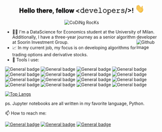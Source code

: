 <div align="center">
<h2> 𝐇𝐞𝐥𝐥𝐨 𝐭𝐡𝐞𝐫𝐞, 𝐟𝐞𝐥𝐥𝐨𝐰 <𝚍𝚎𝚟𝚎𝚕𝚘𝚙𝚎𝚛𝚜/>! <img src="https://github.com/ABSphreak/ABSphreak/blob/master/gifs/Hi.gif" width="30"></h2>
</div>

<div align="center" width="50">
<img src="https://github.com/SP-XD/SP-XD/blob/main/images/dev-working_rounded.gif?raw=true" href="https://github.com/sp-xd" alt="CoDiNg RocKs"  width="60%"/><br> 
</div>




- 👨‍🎓  I'm a DataScience for Economics student at the University of Milan. Additionally, I have a three-year journey as a senior algorithm developer at Soorin Investment Group.
<img width="15%" align="right" alt="Github Image" src="https://github.com/SP-XD/SP-XD/blob/main/images/linux_rounded.gif?raw=true" /><br>
- 📈 In my current job, my focus is on developing algorithms for trading options and derivative stocks.
- :wrench: Tools i use: 

![General badge](https://img.shields.io/badge/Python-FFD43B?style=for-the-badge&logo=python&logoColor=blue)
![General badge](https://img.shields.io/badge/C%2B%2B-00599C?style=for-the-badge&logo=c%2B%2B&logoColor=white)
![General badge](https://img.shields.io/badge/C%23-239120?style=for-the-badge&logo=c-sharp&logoColor=white)
![General badge](https://img.shields.io/badge/R-276DC3?style=for-the-badge&logo=r&logoColor=white)
![General badge](https://img.shields.io/badge/Dart-0175C2?style=for-the-badge&logo=dart&logoColor=white)
![General badge](https://img.shields.io/badge/Pandas-2C2D72?style=for-the-badge&logo=pandas&logoColor=white)
![General badge](https://img.shields.io/badge/TensorFlow-FF6F00?style=for-the-badge&logo=TensorFlow&logoColor=white)
![General badge](https://img.shields.io/badge/PostgreSQL-316192?style=for-the-badge&logo=postgresql&logoColor=white)
![General badge](https://img.shields.io/badge/scikit_learn-F7931E?style=for-the-badge&logo=scikit-learn&logoColor=white)
![General badge](https://img.shields.io/badge/-Unreal%20Engine-313131?style=for-the-badge&logo=unreal-engine&logoColor=white)
![General badge](https://img.shields.io/badge/LaTeX-47A141?style=for-the-badge&logo=LaTeX&logoColor=white)
![General badge](https://img.shields.io/badge/Prezi-3181FF?style=for-the-badge&logo=prezi&logoColor=white)
![General badge](https://img.shields.io/badge/Adobe%20Photoshop-31A8FF?style=for-the-badge&logo=Adobe%20Photoshop&logoColor=black)
![General badge](https://img.shields.io/badge/Adobe%20Premiere%20Pro-9999FF?style=for-the-badge&logo=Adobe%20Premiere%20Pro&logoColor=white)
![General badge](https://img.shields.io/badge/Figma-F24E1E?style=for-the-badge&logo=figma&logoColor=white)
![General badge](https://img.shields.io/badge/Microsoft_Excel-217346?style=for-the-badge&logo=microsoft-excel&logoColor=white)

[![Top Langs](https://github-readme-stats.vercel.app/api/top-langs/?username=mahyarmohammadimatin)](https://github.com/anuraghazra/github-readme-stats)

ps. Jupyter notebooks are all written in my favorite language, Python.

📫 How to reach me: 

 [![General badge](https://img.shields.io/badge/Gmail-D14836?style=for-the-badge&logo=gmail&logoColor=white)](mailto:mahyarmohammadimatin@gmail.com)
 [![General badge](https://img.shields.io/badge/LinkedIn-0077B5?style=for-the-badge&logo=linkedin&logoColor=white)](https://www.linkedin.com/in/mahyar-mohammadi-4b24751a6/)
 [![General badge](https://img.shields.io/badge/Telegram-2CA5E0?style=for-the-badge&logo=telegram&logoColor=white)](https://t.me/mahyar_mooh)
 

<br>
 
